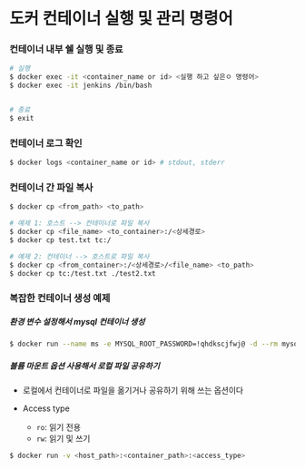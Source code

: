 # 도커 컨테이너 실행 및 관리 명령어

### 컨테이너 내부 쉘 실행 및 종료

```bash
# 실행
$ docker exec -it <container_name or id> <실행 하고 싶은ㅇ 명령어>
$ docker exec -it jenkins /bin/bash


# 종료
$ exit
```



### 컨테이너 로그 확인

```bash
$ docker logs <container_name or id> # stdout, stderr
```



### 컨테이너 간 파일 복사

```bash
$ docker cp <from_path> <to_path>

# 예제 1: 호스트 --> 컨테이너로 파일 복사
$ docker cp <file_name> <to_container>:/<상세경로>
$ docker cp test.txt tc:/

# 예제 2: 컨테이너 --> 호스트로 파일 복사
$ docker cp <from_container>:/<상세경로>/<file_name> <to_path>
$ docker cp tc:/test.txt ./test2.txt
```



### 복잡한 컨테이너 생성 예제

##### 환경 변수 설정해서 mysql 컨테이너 생성

```bash
$ docker run --name ms -e MYSQL_ROOT_PASSWORD=!qhdkscjfwj@ -d --rm mysql
```

##### 볼륨 마운트 옵션 사용해서 로컬 파일 공유하기

- 로컬에서 컨테이너로 파일을 옮기거나 공유하기 위해 쓰는 옵션이다

- Access type
  - `ro`: 읽기 전용
  - `rw`: 읽기 및 쓰기

```bash
$ docker run -v <host_path>:<container_path>:<access_type>
```



#### 